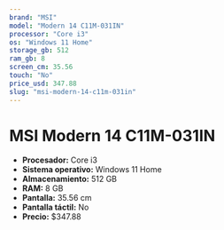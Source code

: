 ```yaml
---
brand: "MSI"
model: "Modern 14 C11M-031IN"
processor: "Core i3"
os: "Windows 11 Home"
storage_gb: 512
ram_gb: 8
screen_cm: 35.56
touch: "No"
price_usd: 347.88
slug: "msi-modern-14-c11m-031in"
---
```


# MSI Modern 14 C11M-031IN

- **Procesador:** Core i3
- **Sistema operativo:** Windows 11 Home
- **Almacenamiento:** 512 GB
- **RAM:** 8 GB
- **Pantalla:** 35.56 cm
- **Pantalla táctil:** No
- **Precio:** $347.88
